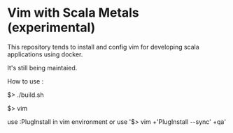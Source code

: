# Vim with Scala Metals (experimental)

This repository tends to install and config vim for developing scala applications using docker.

It's still being maintaied. 

How to use :

$> ./build.sh

$> vim

use  :PlugInstall in vim environment or use '$> vim +'PlugInstall --sync' +qa'
